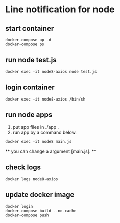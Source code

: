 # Line notification for node

## start container
```
docker-compose up -d
docker-compose ps
```

## run node test.js
```
docker exec -it node8-axios node test.js
```

## login container
```
docker exec -it node8-axios /bin/sh
```

## run node apps
1. put app files in ./app .
2. run app by a command below.
```
docker exec -it node8 main.js
```
** you can change a argument [main.js]. **

## check logs
```
docker logs node8-axios
```



## update docker image
```
docker login
docker-compose build --no-cache
docker-compose push
```



